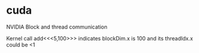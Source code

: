 # cuda
NVIDIA Block and thread communication

Kernel call 
add<<<5,100>>>  indicates blockDim.x is 100 and its threadIdx.x could be <1
